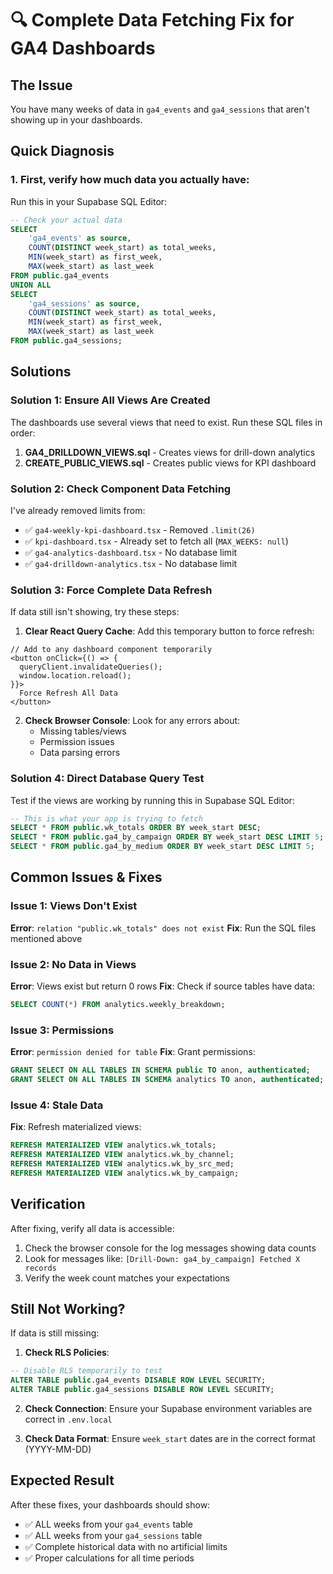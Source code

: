 # 🔍 Complete Data Fetching Fix for GA4 Dashboards

## The Issue
You have many weeks of data in `ga4_events` and `ga4_sessions` that aren't showing up in your dashboards.

## Quick Diagnosis

### 1. First, verify how much data you actually have:

Run this in your Supabase SQL Editor:

```sql
-- Check your actual data
SELECT 
    'ga4_events' as source,
    COUNT(DISTINCT week_start) as total_weeks,
    MIN(week_start) as first_week,
    MAX(week_start) as last_week
FROM public.ga4_events
UNION ALL
SELECT 
    'ga4_sessions' as source,
    COUNT(DISTINCT week_start) as total_weeks,
    MIN(week_start) as first_week,
    MAX(week_start) as last_week
FROM public.ga4_sessions;
```

## Solutions

### Solution 1: Ensure All Views Are Created

The dashboards use several views that need to exist. Run these SQL files in order:

1. **GA4_DRILLDOWN_VIEWS.sql** - Creates views for drill-down analytics
2. **CREATE_PUBLIC_VIEWS.sql** - Creates public views for KPI dashboard  

### Solution 2: Check Component Data Fetching

I've already removed limits from:
- ✅ `ga4-weekly-kpi-dashboard.tsx` - Removed `.limit(26)`
- ✅ `kpi-dashboard.tsx` - Already set to fetch all (`MAX_WEEKS: null`)
- ✅ `ga4-analytics-dashboard.tsx` - No database limit
- ✅ `ga4-drilldown-analytics.tsx` - No database limit

### Solution 3: Force Complete Data Refresh

If data still isn't showing, try these steps:

1. **Clear React Query Cache**: Add this temporary button to force refresh:

```tsx
// Add to any dashboard component temporarily
<button onClick={() => {
  queryClient.invalidateQueries();
  window.location.reload();
}}>
  Force Refresh All Data
</button>
```

2. **Check Browser Console**: Look for any errors about:
   - Missing tables/views
   - Permission issues
   - Data parsing errors

### Solution 4: Direct Database Query Test

Test if the views are working by running this in Supabase SQL Editor:

```sql
-- This is what your app is trying to fetch
SELECT * FROM public.wk_totals ORDER BY week_start DESC;
SELECT * FROM public.ga4_by_campaign ORDER BY week_start DESC LIMIT 5;
SELECT * FROM public.ga4_by_medium ORDER BY week_start DESC LIMIT 5;
```

## Common Issues & Fixes

### Issue 1: Views Don't Exist
**Error**: `relation "public.wk_totals" does not exist`
**Fix**: Run the SQL files mentioned above

### Issue 2: No Data in Views
**Error**: Views exist but return 0 rows
**Fix**: Check if source tables have data:
```sql
SELECT COUNT(*) FROM analytics.weekly_breakdown;
```

### Issue 3: Permissions
**Error**: `permission denied for table`
**Fix**: Grant permissions:
```sql
GRANT SELECT ON ALL TABLES IN SCHEMA public TO anon, authenticated;
GRANT SELECT ON ALL TABLES IN SCHEMA analytics TO anon, authenticated;
```

### Issue 4: Stale Data
**Fix**: Refresh materialized views:
```sql
REFRESH MATERIALIZED VIEW analytics.wk_totals;
REFRESH MATERIALIZED VIEW analytics.wk_by_channel;
REFRESH MATERIALIZED VIEW analytics.wk_by_src_med;
REFRESH MATERIALIZED VIEW analytics.wk_by_campaign;
```

## Verification

After fixing, verify all data is accessible:

1. Check the browser console for the log messages showing data counts
2. Look for messages like: `[Drill-Down: ga4_by_campaign] Fetched X records`
3. Verify the week count matches your expectations

## Still Not Working?

If data is still missing:

1. **Check RLS Policies**: 
```sql
-- Disable RLS temporarily to test
ALTER TABLE public.ga4_events DISABLE ROW LEVEL SECURITY;
ALTER TABLE public.ga4_sessions DISABLE ROW LEVEL SECURITY;
```

2. **Check Connection**: Ensure your Supabase environment variables are correct in `.env.local`

3. **Check Data Format**: Ensure `week_start` dates are in the correct format (YYYY-MM-DD)

## Expected Result

After these fixes, your dashboards should show:
- ✅ ALL weeks from your `ga4_events` table
- ✅ ALL weeks from your `ga4_sessions` table  
- ✅ Complete historical data with no artificial limits
- ✅ Proper calculations for all time periods